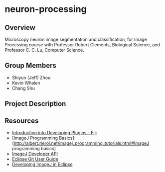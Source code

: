 neuron-processing
=================


Overview
--------

Microscopy neuron image segmentation and classification, for Image Processing course with Professor Robert Clements, Biological Science, and Professor C. C. Lu, Computer Science.


Group Members
-------------

* Shiyun (Jeff) Zhou
* Kevin Whalen
* Chang Shu


Project Description
-------------------


Resources
---------

* [Introduction into Developing Plugins - Fiji](http://fiji.sc/Introduction_into_Developing_Plugins)
* [ImageJ Programming Basics](http://albert.rierol.net/imagej_programming_tutorials.html#ImageJ programming basics)
* [ImageJ Developer API](http://rsb.info.nih.gov/ij/developer/api/index.html)
* [Eclipse Git User Guide](http://wiki.eclipse.org/EGit/User_Guide)
* [Developing ImageJ in Eclipse](http://fiji.sc/Eclipse)
